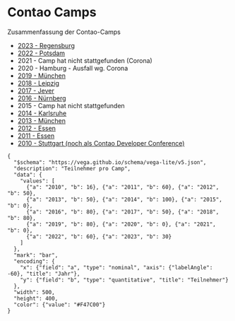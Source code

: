 # Contao Camps

Zusammenfassung der Contao-Camps

* [2023 - Regensburg](2023/camp-2023.md)
* [2022 - Potsdam](2022/camp-2022.md)
* 2021 - Camp hat nicht stattgefunden (Corona)
* 2020 - Hamburg - Ausfall wg. Corona
* [2019 - München](2019/camp-2019.md)
* [2018 - Leipzig](2018/camp-2018.md)
* [2017 - Jever](2017/camp-2017.md)
* [2016 - Nürnberg](2016/camp-2016.md)
* 2015 - Camp hat nicht stattgefunden
* [2014 - Karlsruhe](2014/camp-2014.md)
* [2013 - München](2013/camp-2013.md)
* [2012 - Essen](2012/camp-2012.md)
* [2011 - Essen](2011/camp-2011.md)
* [2010 - Stuttgart (noch als Contao Developer Conference)](2010/camp-2010.md)


```vega-lite
{
  "$schema": "https://vega.github.io/schema/vega-lite/v5.json",
  "description": "Teilnehmer pro Camp",
  "data": {
    "values": [
      {"a": "2010", "b": 16}, {"a": "2011", "b": 60}, {"a": "2012", "b": 50},
      {"a": "2013", "b": 50}, {"a": "2014", "b": 100}, {"a": "2015", "b": 0},
      {"a": "2016", "b": 80}, {"a": "2017", "b": 50}, {"a": "2018", "b": 80},
      {"a": "2019", "b": 80}, {"a": "2020", "b": 0}, {"a": "2021", "b": 0},
      {"a": "2022", "b": 60}, {"a": "2023", "b": 30}
    ]
  },
  "mark": "bar",
  "encoding": {
    "x": {"field": "a", "type": "nominal", "axis": {"labelAngle": -60}, "title": "Jahr"},
    "y": {"field": "b", "type": "quantitative", "title": "Teilnehmer"}
  },
  "width": 500,
  "height": 400,
  "color": {"value": "#F47C00"}
}
```

